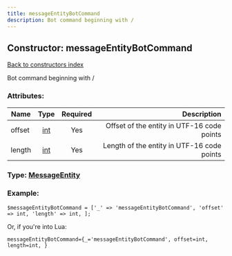 ```yaml
---
title: messageEntityBotCommand
description: Bot command beginning with /
---
```

## Constructor: messageEntityBotCommand  
[Back to constructors index](index.md)



Bot command beginning with /

### Attributes:

| Name     |    Type       | Required | Description |
|----------|:-------------:|:--------:|------------:|
|offset|[int](../types/int.md) | Yes|Offset of the entity in UTF-16 code points|
|length|[int](../types/int.md) | Yes|Length of the entity in UTF-16 code points|



### Type: [MessageEntity](../types/MessageEntity.md)


### Example:

```
$messageEntityBotCommand = ['_' => 'messageEntityBotCommand', 'offset' => int, 'length' => int, ];
```  

Or, if you're into Lua:  


```
messageEntityBotCommand={_='messageEntityBotCommand', offset=int, length=int, }

```


